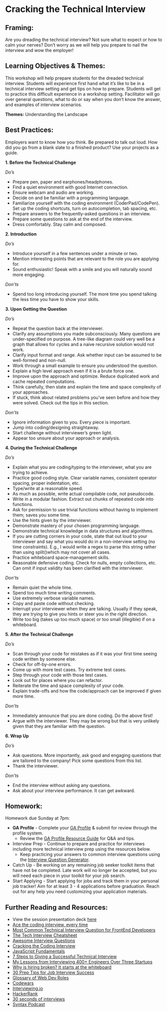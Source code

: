# Cracking the Technical Interview    

## Framing: 

Are you dreading the technical interview?  Not sure what to expect or how to calm your nerves? Don’t worry as we will help you prepare to nail the interview and wow the employer!

## Learning Objectives & Themes: 

This workshop will help prepare students for the dreaded technical interview. Students will experience first hand what it’s like to be in a technical interview setting and get tips on how to prepare. Students will get to practice this difficult experience in a workshop setting. Facilitator will go over general questions, what to do or say when you don’t know the answer, and examples of interview scenarios. 

**Themes:** Understanding the Landscape

## Best Practices: 
Employers want to know how you think. Be prepared to talk out loud.  How did you go from a blank slate to a finished product? Use your projects as a guide. 

**1. Before the Technical Challenge**

*Do’s*
- Prepare pen, paper and earphones/headphones.
- Find a quiet environment with good Internet connection.
- Ensure webcam and audio are working. 
- Decide on and be familiar with a programming language.
- Familiarize yourself with the coding environment (CoderPad/CodePen). Set up the coding shortcuts, turn on autocompletion, tab spacing, etc.
- Prepare answers to the frequently-asked questions in an interview.
- Prepare some questions to ask at the end of the interview.
- Dress comfortably. 
Stay calm and composed.

**2. Introduction**

*Do’s*
- Introduce yourself in a few sentences under a minute or two.
- Mention interesting points that are relevant to the role you are applying for.
- Sound enthusiastic! Speak with a smile and you will naturally sound more engaging.

*Don’ts*
- Spend too long introducing yourself. The more time you spend talking the less time you have to show your skills.

**3. Upon Getting the Question**

*Do’s*
- Repeat the question back at the interviewer.
- Clarify any assumptions you made subconsciously. Many questions are under-specified on purpose. A tree-like diagram could very well be a graph that allows for cycles and a naive recursive solution would not work.
- Clarify input format and range. Ask whether input can be assumed to be well-formed and non-null.
- Work through a small example to ensure you understood the question.
- Explain a high level approach even if it is a brute force one.
- Improve upon the approach and optimize. Reduce duplicated work and cache repeated computations.
- Think carefully, then state and explain the time and space complexity of your approaches.
- If stuck, think about related problems you’ve seen before and how they were solved. Check out the tips in this section.

*Don’ts*
- Ignore information given to you. Every piece is important.
- Jump into coding/designing straightaway.
- Start challenge  without interviewer’s green light.
- Appear too unsure about your approach or analysis.

**4. During the Technical Challenge** 

*Do’s*
- Explain what you are coding/typing to the interviewer, what you are trying to achieve.
- Practice good coding style. Clear variable names, consistent operator spacing, proper indentation, etc.
- Type/write at a reasonable speed.
- As much as possible, write actual compilable code, not pseudocode.
- Write in a modular fashion. Extract out chunks of repeated code into functions.
- Ask for permission to use trivial functions without having to implement them; saves you some time.
- Use the hints given by the interviewer.
- Demonstrate mastery of your chosen programming language.
- Demonstrate technical knowledge in data structures and algorithms.
- If you are cutting corners in your code, state that out loud to your interviewer and say what you would do in a non-interview setting (no time constraints). E.g., I would write a regex to parse this string rather than using split()which may not cover all cases.
- Practice whiteboard space-management skills.
- Reasonable defensive coding. Check for nulls, empty collections, etc. Can omit if input validity has been clarified with the interviewer.

*Don’ts*
- Remain quiet the whole time.
- Spend too much time writing comments.
- Use extremely verbose variable names.
- Copy and paste code without checking.
- Interrupt your interviewer when they are talking. Usually if they speak, they are trying to give you hints or steer you in the right direction.
- Write too big (takes up too much space) or too small (illegible) if on a whiteboard.

**5. After the Technical Challenge**

*Do’s*
- Scan through your code for mistakes as if it was your first time seeing code written by someone else.
- Check for off-by-one errors.
- Come up with more test cases. Try extreme test cases.
- Step through your code with those test cases.
- Look out for places where you can refactor.
- Reiterate the time and space complexity of your code.
- Explain trade-offs and how the code/approach can be improved if given more time.

*Don’ts*
- Immediately announce that you are done coding. Do the above first!
- Argue with the interviewer. They may be wrong but that is very unlikely given that they are familiar with the question.

**6. Wrap Up**

*Do’s*
- Ask questions. More importantly, ask good and engaging questions that are tailored to the company! Pick some questions from this list.
- Thank the interviewer.

*Don’ts*
- End the interview without asking any questions.
- Ask about your interview performance. It can get awkward.

## Homework: 
Homework due Sunday at 7pm:
- **GA Profile** - Complete your [GA Profile](profiles.ga.co/profiles/new) & submit for review through the profile system.
  - Review the [GA Profile Resource Guide](https://docs.google.com/document/d/1xdfwDtk_2ds5NaPzQxxlcPa0tjvTa52WNrOAPeqTtdE/edit?usp=sharing) for Q&A and tips. 
- Interview Prep - Continue to prepare and practice for interviews including more technical interview prep using the resources below. 
  - Keep practicing your answers to common interview questions using the [Interview Question Generator](https://www.interviewquestiongenerator.com/en-US/).
- Catch Up - Be working on any remaining job seeker toolkit items that have not be completed. Late work will no longer be accepted, but you will need each piece in your toolkit for your job search. 
- Start Applying - Start applying for jobs and track them in your personal job tracker! Aim for at least 3 - 4 applications before graduation. Reach out for any help you need customizing your application materials. 

## Further Reading and Resources: 
- View the session presentation deck [here](https://drive.google.com/drive/folders/1iT9wjJY75YZMcm2amhshLKquzFYpQS20)
- [Ace the coding interview, every time](https://www.linkedin.com/pulse/20141120061048-6976444-ace-the-coding-interview-every-time/?trk=hp-feed-article-title-like)
- [Most Common Technical Interview Question for FrontEnd Developers](https://www.frontendjournal.com/most-common-technical-interview-question-for-frontend-developers/)
- [The Tech Interview Cheatsheet](https://hackernoon.com/the-tech-interview-cheatsheet-8e28d94f5f04)
- [Awesome Interview Questions](https://github.com/MaximAbramchuck/awesome-interview-questions)
- [Cracking the Coding Interview](https://drive.google.com/file/d/0B0cuNYi34jyuQnRIZGw1Tk43OGs/view)
- [JavaScript Fundamentals](https://github.com/gmac/professional-javascript/blob/master/01_fundamentals/intro_to_javascript.md)
- [7 Steps to Giving a Successful Technical Interview](https://www.linkedin.com/pulse/7-steps-giving-successful-technical-interview-kevin-ferguson/)
- [My Lessons from Interviewing 400+ Engineers Over Three Startups](https://firstround.com/review/my-lessons-from-interviewing-400-engineers-over-three-startups/)
- [Why is hiring broken? It starts at the whiteboard](https://medium.freecodecamp.org/why-is-hiring-broken-it-starts-at-the-whiteboard-34b088e5a5db)
- [ 30 Prep Tips for Job Interview Success](https://www.themuse.com/advice/the-ultimate-interview-guide-30-prep-tips-for-job-interview-success)
- [Glossary of Web Dev Roles](https://docs.google.com/document/d/1lpbFg43JhWi4ql6DZmdVL_vwSK7bhGg4NymFwjl70rM/edit#)
- [Codewars](https://www.codewars.com/)
- [Interviewing.io](https://interviewing.io/)
- [HackerRank](https://www.hackerrank.com)
- [30 seconds of interviews](https://30secondsofinterviews.org/)
- [Syntax Podcast](https://syntax.fm/)

